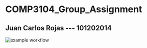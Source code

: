 # COMP3104_Group_Assignment

## Juan Carlos Rojas ---  101202014
![example workflow](https://github.com/bycold1/COMP3104_Group_Assignment/actions/workflows/testing.yml/badge.svg)
